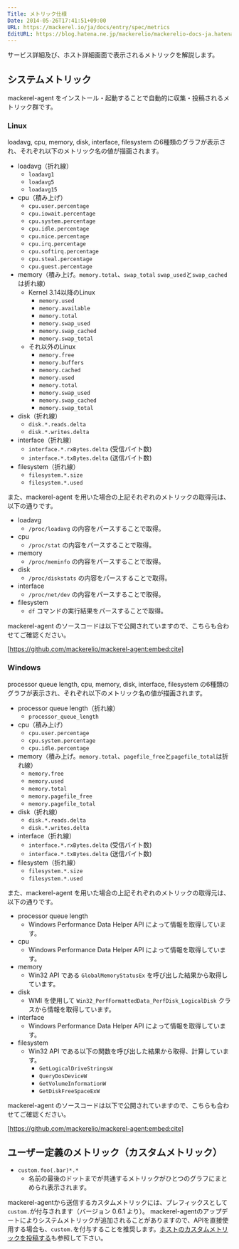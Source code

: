 ```yaml
---
Title: メトリック仕様
Date: 2014-05-26T17:41:51+09:00
URL: https://mackerel.io/ja/docs/entry/spec/metrics
EditURL: https://blog.hatena.ne.jp/mackerelio/mackerelio-docs-ja.hatenablog.mackerel.io/atom/entry/12921228815724654402
---
```


サービス詳細及び、ホスト詳細画面で表示されるメトリックを解説します。

## システムメトリック
mackerel-agent をインストール・起動することで自動的に収集・投稿されるメトリック群です。

### Linux

loadavg, cpu, memory, disk, interface, filesystem の6種類のグラフが表示され、それぞれ以下のメトリック名の値が描画されます。

* loadavg（折れ線）
  * `loadavg1`
  * `loadavg5`
  * `loadavg15`
* cpu（積み上げ）
  * `cpu.user.percentage`
  * `cpu.iowait.percentage`
  * `cpu.system.percentage`
  * `cpu.idle.percentage`
  * `cpu.nice.percentage`
  * `cpu.irq.percentage`
  * `cpu.softirq.percentage`
  * `cpu.steal.percentage`
  * `cpu.guest.percentage`
* memory（積み上げ。`memory.total`、`swap_total` `swap_used`と`swap_cached`は折れ線）
  * Kernel 3.14以降のLinux
      * `memory.used`
      * `memory.available`
      * `memory.total`
      * `memory.swap_used`
      * `memory.swap_cached`
      * `memory.swap_total`
  * それ以外のLinux
      * `memory.free`
      * `memory.buffers`
      * `memory.cached`
      * `memory.used`
      * `memory.total`
      * `memory.swap_used`
      * `memory.swap_cached`
      * `memory.swap_total`
* disk（折れ線）
  * `disk.*.reads.delta`
  * `disk.*.writes.delta`
* interface（折れ線）
  * `interface.*.rxBytes.delta` (受信バイト数)
  * `interface.*.txBytes.delta` (送信バイト数)
* filesystem（折れ線）
  * `filesystem.*.size`
  * `filesystem.*.used`

また、mackerel-agent を用いた場合の上記それぞれのメトリックの取得元は、以下の通りです。

* loadavg
  * `/proc/loadavg` の内容をパースすることで取得。
* cpu
  * `/proc/stat` の内容をパースすることで取得。
* memory
  * `/proc/meminfo` の内容をパースすることで取得。
* disk
  * `/proc/diskstats` の内容をパースすることで取得。
* interface
  * `/proc/net/dev` の内容をパースすることで取得。
* filesystem
  * `df` コマンドの実行結果をパースすることで取得。

mackerel-agent のソースコードは以下で公開されていますので、こちらも合わせてご確認ください。

[https://github.com/mackerelio/mackerel-agent:embed:cite]

### Windows

processor queue length, cpu, memory, disk, interface, filesystem の6種類のグラフが表示され、それぞれ以下のメトリック名の値が描画されます。

* processor queue length（折れ線）
  * `processor_queue_length`
* cpu（積み上げ）
  * `cpu.user.percentage`
  * `cpu.system.percentage`
  * `cpu.idle.percentage`
* memory（積み上げ。`memory.total`、`pagefile_free`と`pagefile_total`は折れ線）
  * `memory.free`
  * `memory.used`
  * `memory.total`
  * `memory.pagefile_free`
  * `memory.pagefile_total`
* disk（折れ線）
  * `disk.*.reads.delta`
  * `disk.*.writes.delta`
* interface（折れ線）
  * `interface.*.rxBytes.delta` (受信バイト数)
  * `interface.*.txBytes.delta` (送信バイト数)
* filesystem（折れ線）
  * `filesystem.*.size`
  * `filesystem.*.used`

また、mackerel-agent を用いた場合の上記それぞれのメトリックの取得元は、以下の通りです。

* processor queue length
  * Windows Performance Data Helper API によって情報を取得しています。
* cpu
  * Windows Performance Data Helper API によって情報を取得しています。
* memory
  * Win32 API である `GlobalMemoryStatusEx` を呼び出した結果から取得しています。
* disk
  * WMI を使用して `Win32_PerfFormattedData_PerfDisk_LogicalDisk` クラスから情報を取得しています。
* interface
  * Windows Performance Data Helper API によって情報を取得しています。
* filesystem
  * Win32 API である以下の関数を呼び出した結果から取得、計算しています。
      * `GetLogicalDriveStringsW`
      * `QueryDosDeviceW`
      * `GetVolumeInformationW`
      * `GetDiskFreeSpaceExW`

mackerel-agent のソースコードは以下で公開されていますので、こちらも合わせてご確認ください。

[https://github.com/mackerelio/mackerel-agent:embed:cite]

<h2 id="user-defined-metric">ユーザー定義のメトリック（カスタムメトリック）</h2>

* `custom.foo(.bar)*.*`
  * 名前の最後のドットまでが共通するメトリックがひとつのグラフにまとめられ表示されます。

mackerel-agentから送信するカスタムメトリックには、プレフィックスとして`custom.`が付与されます（バージョン 0.6.1 より）。 mackerel-agentのアップデートによりシステムメトリックが追加されることがありますので、APIを直接使用する場合も、`custom.`を付与することを推奨します。[ホストのカスタムメトリックを投稿する](https://mackerel.io/ja/docs/entry/advanced/custom-metrics)も参照して下さい。
